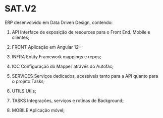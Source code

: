 # SAT.V2
ERP desenvolvido em Data Driven Design, contendo:

1. API
    Interface de exposição de resources para o Front End. Mobile e clientes;

2. FRONT
    Aplicação em Angular 12+;

3. INFRA
    Entity Framework mappings e repos;

4. IOC
    Configuração do Mapper através do Autofac;

5. SERVICES
    Serviços dedicados, acessíveis tanto para a API quanto para o projeto Tasks;

6. UTILS
    Utils;

7. TASKS
    Integrações, serviços e rotinas de Background;

8. MOBILE
    Aplicação móvel;
